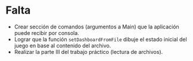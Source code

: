 # Falta

-   Crear sección de comandos (argumentos a Main) que la aplicación puede recibir por consola.
-   Lograr que la función `setDashboardFromFile` dibuje el estado inicial del juego en base al contenido del archivo.
-   Realizar la parte III del trabajo práctico (lectura de archivos).
